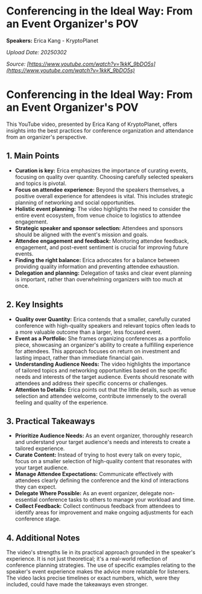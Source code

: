 # Conferencing in the Ideal Way: From an Event Organizer's POV

**Speakers:** Erica Kang - KryptoPlanet


*Upload Date: 20250302*

*Source: [https://www.youtube.com/watch?v=1kkK_9bDO5s](https://www.youtube.com/watch?v=1kkK_9bDO5s)*

# Conferencing in the Ideal Way: From an Event Organizer's POV

This YouTube video, presented by Erica Kang of KryptoPlanet, offers insights into the best practices for conference organization and attendance from an organizer's perspective.

## 1. Main Points

* **Curation is key:** Erica emphasizes the importance of curating events, focusing on quality over quantity. Choosing carefully selected speakers and topics is pivotal.
* **Focus on attendee experience:** Beyond the speakers themselves, a positive overall experience for attendees is vital. This includes strategic planning of networking and social opportunities.
* **Holistic event planning:**  The video highlights the need to consider the entire event ecosystem, from venue choice to logistics to attendee engagement.
* **Strategic speaker and sponsor selection:** Attendees and sponsors should be aligned with the event's mission and goals.
* **Attendee engagement and feedback:** Monitoring attendee feedback, engagement, and post-event sentiment is crucial for improving future events.
* **Finding the right balance:**  Erica advocates for a balance between providing quality information and preventing attendee exhaustion.
* **Delegation and planning:** Delegation of tasks and clear event planning is important, rather than overwhelming organizers with too much at once.

## 2. Key Insights

* **Quality over Quantity:** Erica contends that a smaller, carefully curated conference with high-quality speakers and relevant topics often leads to a more valuable outcome than a larger, less focused event.
* **Event as a Portfolio:**  She frames organizing conferences as a portfolio piece, showcasing an organizer's ability to create a fulfilling experience for attendees. This approach focuses on return on investment and lasting impact, rather than immediate financial gain.
* **Understanding Audience Needs:** The video highlights the importance of tailored topics and networking opportunities based on the specific needs and interests of the target audience. Events should resonate with attendees and address their specific concerns or challenges.
* **Attention to Details:** Erica points out that the little details, such as venue selection and attendee welcome, contribute immensely to the overall feeling and quality of the experience.

## 3. Practical Takeaways

* **Prioritize Audience Needs:** As an event organizer, thoroughly research and understand your target audience's needs and interests to create a tailored experience.
* **Curate Content:** Instead of trying to host every talk on every topic, focus on a smaller selection of high-quality content that resonates with your target audience.
* **Manage Attendee Expectations:** Communicate effectively with attendees clearly defining the conference and the kind of interactions they can expect.
* **Delegate Where Possible:** As an event organizer, delegate non-essential conference tasks to others to manage your workload and time.
* **Collect Feedback:** Collect continuous feedback from attendees to identify areas for improvement and make ongoing adjustments for each conference stage.

## 4. Additional Notes

The video's strengths lie in its practical approach grounded in the speaker's experience.  It is not just theoretical; it's a real-world reflection of conference planning strategies.  The use of specific examples relating to the speaker's event experience makes the advice more relatable for listeners.  The video lacks precise timelines or exact numbers, which, were they included, could have made the takeaways even stronger.